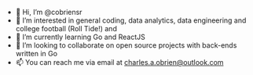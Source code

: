 - 👋 Hi, I’m @cobriensr
- 👀 I’m interested in general coding, data analytics, data engineering and college football (Roll Tide!) and  
- 🌱 I’m currently learning Go and ReactJS
- 💞️ I’m looking to collaborate on open source projects with back-ends written in Go
- 📫 You can reach me via email at charles.a.obrien@outlook.com

<!---
cobriensr/cobriensr is a ✨ special ✨ repository because its `README.md` (this file) appears on your GitHub profile.
You can click the Preview link to take a look at your changes.
--->

